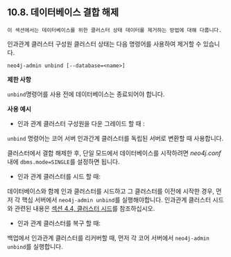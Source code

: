 
## 10.8. 데이터베이스 결합 해제 

```
이 섹션에서는 데이터베이스를 위한 클러스터 상태 데이터를 제거하는 방법에 대해 다룹니다. 
```

인과관계 클러스터 구성원 클러스터 상태는 다음 명령어를 사용하여 제거할 수 있습니다.

```
neo4j-admin unbind [--database=<name>]
```

**제한 사항**

```unbind```명령어를 사용 전에 데이터베이스는 종료되어야 합니다. 

**사용 예시**

- 인과 관계 클러스터 구성원을 다운 그레이드 할 때 :

```unbind``` 명령어는 코어 서버 인과간계 클러스터를 독립된 서버로 변환할 때 사용합니다.

클러스터에서 결합 해제한 후, 단일 모드에서 데이터베이스를 시작하려면 *neo4j.conf* 내에 ```dbms.mode=SINGLE```를 설정하면 됩니다. 

- 인과 관계 클러스터를 시드 할 때:

데이터베이스와 함께 인과 클러스터를 시드하고 그 클러스터를 이전에 시작한 경우, 먼저 각 핵심 서버에서 ```neo4j-admin unbind```를 실행해야합니다. 인과관계 클러스터 시드와 관련된 내용은 [섹션 4.4, 클러스터 시드](/clustering/seed-cluster.md)를 참조하십시오. 

- 인과 관계 클러스터를 복구 할 때:

백업에서 인과관계 클러스터를 리커버할 때, 먼저 각 코어 서버에서 ```neo4j-admin unbind```를 실행합니다.

 